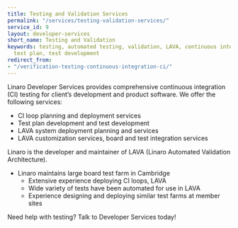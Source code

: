 ```yaml
---
title: Testing and Validation Services
permalink: "/services/testing-validation-services/"
service_id: 9
layout: developer-services
short_name: Testing and Validation
keywords: testing, automated testing, validation, LAVA, continuous integration, CI,
  test plan, test development
redirect_from:
- "/verification-testing-continuous-integration-ci/"
---
```


Linaro Developer Services provides comprehensive continuous integration (CI) testing for client’s development and product software.  We offer the following services:
- CI loop planning and deployment services
- Test plan development and test development
- LAVA system deployment planning and services
- LAVA customization services, board and test integration services

Linaro is the developer and maintainer of LAVA (Linaro Automated Validation Architecture).

- Linaro maintains large board test farm in Cambridge
    - Extensive experience deploying CI loops, LAVA
    - Wide variety of tests have been automated for use in LAVA
    - Experience designing and deploying similar test farms at member sites

Need help with testing?  Talk to Developer Services today!
